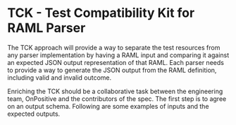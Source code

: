 # TCK - Test Compatibility Kit for RAML Parser

The TCK approach will provide a way to separate the test resources from any parser implementation by having a RAML input and comparing it against an expected JSON output representation of that RAML. Each parser needs to provide a way to generate the JSON output from the RAML definition, including valid and invalid outcome.

Enriching the TCK should be a collaborative task between the engineering team, OnPositive and the contributors of the spec. The first step is to agree on an output schema. Following are some examples of inputs and the expected outputs.
